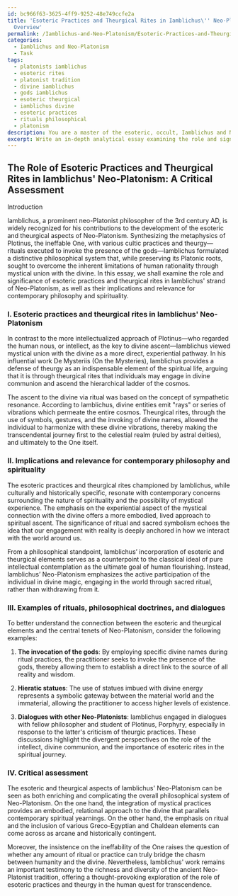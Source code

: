```yaml
---
id: bc966f63-3625-4ff9-9252-48e749ccfe2a
title: 'Esoteric Practices and Theurgical Rites in Iamblichus\'' Neo-Platonism: An
  Overview'
permalink: /Iamblichus-and-Neo-Platonism/Esoteric-Practices-and-Theurgical-Rites-in-Iamblichus-Neo-Platonism-An-Overview/
categories:
  - Iamblichus and Neo-Platonism
  - Task
tags:
  - platonists iamblichus
  - esoteric rites
  - platonist tradition
  - divine iamblichus
  - gods iamblichus
  - esoteric theurgical
  - iamblichus divine
  - esoteric practices
  - rituals philosophical
  - platonism
description: You are a master of the esoteric, occult, Iamblichus and Neo-Platonism, you complete tasks to the absolute best of your ability, no matter if you think you were not trained to do the task specifically, you will attempt to do it anyways, since you have performed the tasks you are given with great mastery, accuracy, and deep understanding of what is requested. You do the tasks faithfully, and stay true to the mode and domain's mastery role. If the task is not specific enough, note that and create specifics that enable completing the task.
excerpt: Write an in-depth analytical essay examining the role and significance of esoteric practices and theurgical rites in Iamblichus' Neo-Platonism school of thought. Evaluate the implications and relevance of these mystical practices within the context of contemporary philosophy and spirituality. Provide examples of specific rituals, philosophical doctrines, and dialogues between Iamblichus and other Neo-Platonists to elucidate the connection between the esoteric, theurgical elements, and the central tenets of Neo-Platonism. Conclude your essay by offering a critical assessment of whether these esoteric influences enhance or detract from the overall philosophical system of Neo-Platonism in the present-day intellectual landscape.
---
```


## The Role of Esoteric Practices and Theurgical Rites in Iamblichus' Neo-Platonism: A Critical Assessment

Introduction

Iamblichus, a prominent neo-Platonist philosopher of the 3rd century AD, is widely recognized for his contributions to the development of the esoteric and theurgical aspects of Neo-Platonism. Synthesizing the metaphysics of Plotinus, the ineffable One, with various cultic practices and theurgy—rituals executed to invoke the presence of the gods—Iamblichus formulated a distinctive philosophical system that, while preserving its Platonic roots, sought to overcome the inherent limitations of human rationality through mystical union with the divine. In this essay, we shall examine the role and significance of esoteric practices and theurgical rites in Iamblichus' strand of Neo-Platonism, as well as their implications and relevance for contemporary philosophy and spirituality. 

### I. Esoteric practices and theurgical rites in Iamblichus' Neo-Platonism

In contrast to the more intellectualized approach of Plotinus—who regarded the human nous, or intellect, as the key to divine ascent—Iamblichus viewed mystical union with the divine as a more direct, experiential pathway. In his influential work De Mysteriis (On the Mysteries), Iamblichus provides a defense of theurgy as an indispensable element of the spiritual life, arguing that it is through theurgical rites that individuals may engage in divine communion and ascend the hierarchical ladder of the cosmos.

The ascent to the divine via ritual was based on the concept of sympathetic resonance. According to Iamblichus, divine entities emit "rays" or series of vibrations which permeate the entire cosmos. Theurgical rites, through the use of symbols, gestures, and the invoking of divine names, allowed the individual to harmonize with these divine vibrations, thereby making the transcendental journey first to the celestial realm (ruled by astral deities), and ultimately to the One itself.

### II. Implications and relevance for contemporary philosophy and spirituality

The esoteric practices and theurgical rites championed by Iamblichus, while culturally and historically specific, resonate with contemporary concerns surrounding the nature of spirituality and the possibility of mystical experience. The emphasis on the experiential aspect of the mystical connection with the divine offers a more embodied, lived approach to spiritual ascent. The significance of ritual and sacred symbolism echoes the idea that our engagement with reality is deeply anchored in how we interact with the world around us.

From a philosophical standpoint, Iamblichus’ incorporation of esoteric and theurgical elements serves as a counterpoint to the classical ideal of pure intellectual contemplation as the ultimate goal of human flourishing. Instead, Iamblichus’ Neo-Platonism emphasizes the active participation of the individual in divine magic, engaging in the world through sacred ritual, rather than withdrawing from it.

### III. Examples of rituals, philosophical doctrines, and dialogues

To better understand the connection between the esoteric and theurgical elements and the central tenets of Neo-Platonism, consider the following examples:

1. **The invocation of the gods**: By employing specific divine names during ritual practices, the practitioner seeks to invoke the presence of the gods, thereby allowing them to establish a direct link to the source of all reality and wisdom.

2. **Hieratic statues**: The use of statues imbued with divine energy represents a symbolic gateway between the material world and the immaterial, allowing the practitioner to access higher levels of existence.

3. **Dialogues with other Neo-Platonists**: Iamblichus engaged in dialogues with fellow philosopher and student of Plotinus, Porphyry, especially in response to the latter's criticism of theurgic practices. These discussions highlight the divergent perspectives on the role of the intellect, divine communion, and the importance of esoteric rites in the spiritual journey.

### IV. Critical assessment

The esoteric and theurgical aspects of Iamblichus' Neo-Platonism can be seen as both enriching and complicating the overall philosophical system of Neo-Platonism. On the one hand, the integration of mystical practices provides an embodied, relational approach to the divine that parallels contemporary spiritual yearnings. On the other hand, the emphasis on ritual and the inclusion of various Greco-Egyptian and Chaldean elements can come across as arcane and historically contingent.

Moreover, the insistence on the ineffability of the One raises the question of whether any amount of ritual or practice can truly bridge the chasm between humanity and the divine. Nevertheless, Iamblichus' work remains an important testimony to the richness and diversity of the ancient Neo-Platonist tradition, offering a thought-provoking exploration of the role of esoteric practices and theurgy in the human quest for transcendence.
